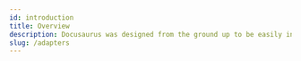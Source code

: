 ```yaml
---
id: introduction
title: Overview
description: Docusaurus was designed from the ground up to be easily installed and used to get your website up and running quickly.
slug: /adapters
---
```

